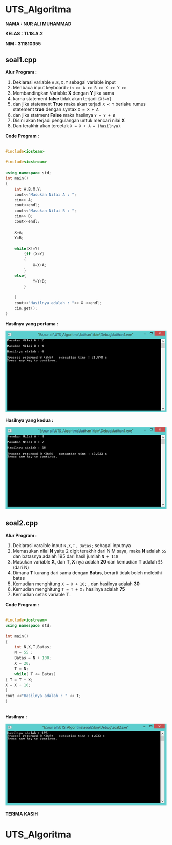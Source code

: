 # UTS_Algoritma

**NAMA 	: NUR ALI MUHAMMAD**

**KELAS	: TI.18.A.2**

**NIM	: 311810355**

## soal1.cpp

**Alur Program :**

1. Deklarasi variable `A,B,X,Y` sebagai variable input
2. Menbaca input keyboard `cin >> A >> B >> X >> Y >>`
3. Membandingkan Variable **X** dengan **Y** jika sama
4. karna statement **false** tidak akan terjadi ```{X!=Y}```
5. dan jika statement **True** maka akan terjadi `X < Y` berlaku rumus statement **true** dengan syntax `X = X + A`
7. dan jika statment **False** maka hasilnya  `Y = Y + B`
8. Disini akan terjadi pengulangan untuk mencari nilai **X**
9. Dan terakhir akan tercetak `X = X + A = (hasilnya)`.

**Code Program :**

```c++

#include<iosteam>

#include<iostream>

using namespace std;
int main()
{
    int A,B,X,Y;
    cout<<"Masukan Nilai A : ";
    cin>> A;
    cout<<endl;
    cout<<"Masukan Nilai B : ";
    cin>> B;
    cout<<endl;

    X=A;
    Y=B;

    while(X!=Y)
        {if (X<Y)
        {
            X=X+A;
        }
    else{
            Y=Y+B;
        }

    }
    cout<<"Hasilnya adalah : "<< X <<endl;
    cin.get();
}

```

**Hasilnya yang pertama :**

![hasilnya](https://raw.githubusercontent.com/alivia1919/UTS_Algoritma/master/soal1/hasil1.png)

**Hasilnya yang kedua :**

![hasilnya](https://raw.githubusercontent.com/alivia1919/UTS_Algoritma/master/soal1/hasil2.png)

## soal2.cpp

**Alur Program :**

1. Deklarasi varaible input `N,X,T, Batas;` sebagai inputnya
2. Memasukan nilai **N** yaitu 2 digit terakhir dari NIM saya, maka **N** adalah `55` dan batasnya adalah 195 dari hasil jumlah `N + 140`
3. Masukan variable **X**, dan **T, X** nya adalah **20** dan kemudian **T** adalah `55` (dari N)
4. Dimana **T** kurang dari sama dengan **Batas**, berarti tidak boleh melebihi batas
5. Kemudian menghitung `X = X + 10;` , dan hasilnya adalah **30** 
6. Kemudian menghitung `T = T + X;` hasilnya adalah **75**
7. Kemudian cetak variable **T**.

**Code Program :**

```c++

#include<iostream>
using namespace std;

int main()
{
    int N,X,T,Batas;
    N = 55 ;
    Batas = N + 100;
    X = 20;
    T = N;
    while( T <= Batas)
{ T = T + X;
X = X + 10;
}
cout <<"Hasilnya adalah : " << T;
}
 
```

**Hasilnya :**

![hasilnya](https://raw.githubusercontent.com/alivia1919/UTS_Algoritma/master/soal2/hasil.png)


**TERIMA KASIH** 
# UTS_Algoritma